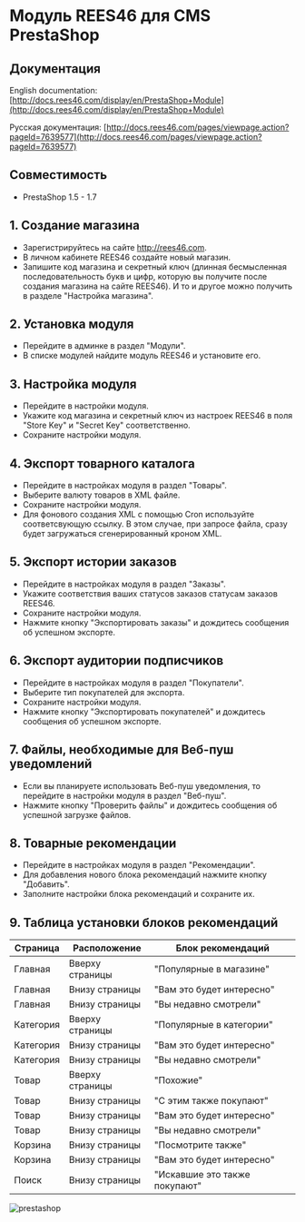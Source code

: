 # Модуль REES46 для CMS PrestaShop

## Документация

English documentation: [http://docs.rees46.com/display/en/PrestaShop+Module](http://docs.rees46.com/display/en/PrestaShop+Module)

Русская документация: [http://docs.rees46.com/pages/viewpage.action?pageId=7639577](http://docs.rees46.com/pages/viewpage.action?pageId=7639577)

## Совместимость

* PrestaShop 1.5 - 1.7

## 1. Создание магазина

* Зарегистрируйтесь на сайте http://rees46.com.
* В личном кабинете REES46 создайте новый магазин.
* Запишите код магазина и секретный ключ (длинная бесмысленная последовательность букв и цифр, которую вы получите после создания магазина на сайте REES46). И то и другое можно получить в разделе "Настройка магазина".

## 2. Установка модуля

* Перейдите в админке в раздел "Модули".
* В списке модулей найдите модуль REES46 и установите его.

## 3. Настройка модуля

* Перейдите в настройки модуля.
* Укажите код магазина и секретный ключ из настроек REES46 в поля "Store Key" и "Secret Key" соответственно.
* Сохраните настройки модуля.

## 4. Экспорт товарного каталога

* Перейдите в настройках модуля в раздел "Товары".
* Выберите валюту товаров в XML файле.
* Сохраните настройки модуля.
* Для фонового создания XML с помощью Cron используйте соответсвующую ссылку. В этом случае, при запросе файла, сразу будет загружаться сгенерированный кроном XML.

## 5. Экспорт истории заказов

* Перейдите в настройках модуля в раздел "Заказы".
* Укажите соответствия ваших статусов заказов статусам заказов REES46.
* Сохраните настройки модуля.
* Нажмите кнопку "Экспортировать заказы" и дождитесь сообщения об успешном экспорте.

## 6. Экспорт аудитории подписчиков

* Перейдите в настройках модуля в раздел "Покупатели".
* Выберите тип покупателей для экспорта.
* Сохраните настройки модуля.
* Нажмите кнопку "Экспортировать покупателей" и дождитесь сообщения об успешном экспорте.

## 7. Файлы, необходимые для Веб-пуш уведомлений

* Если вы планируете использовать Веб-пуш уведомления, то перейдите в настройки модуля в раздел "Веб-пуш".
* Нажмите кнопку "Проверить файлы" и дождитесь сообщения об успешной загрузке файлов.

## 8. Товарные рекомендации

* Перейдите в настройках модуля в раздел "Рекомендации".
* Для добавления нового блока рекомендаций нажмите кнопку "Добавить".
* Заполните настройки блока рекомендаций и сохраните их.

## 9. Таблица установки блоков рекомендаций

Страница | Расположение | Блок рекомендаций
------------ | ------------- | -------------
Главная | Вверху страницы | "Популярные в магазине"
Главная | Внизу страницы | "Вам это будет интересно"
Главная | Внизу страницы | "Вы недавно смотрели"
Категория | Вверху страницы | "Популярные в категории"
Категория | Внизу страницы | "Вам это будет интересно"
Категория | Внизу страницы | "Вы недавно смотрели"
Товар | Вверху страницы | "Похожие"
Товар | Внизу страницы | "С этим также покупают"
Товар | Внизу страницы | "Вам это будет интересно"
Товар | Внизу страницы | "Вы недавно смотрели"
Корзина | Внизу страницы | "Посмотрите также"
Корзина | Внизу страницы | "Вам это будет интересно"
Поиск | Внизу страницы | "Искавшие это также покупают"

![prestashop](http://api.rees46.com/marker/prestashop)
